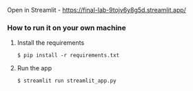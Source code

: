Open in Streamlit - https://final-lab-9tojv6y8g5d.streamlit.app/

### How to run it on your own machine

1. Install the requirements

   ```
   $ pip install -r requirements.txt
   ```

2. Run the app

   ```
   $ streamlit run streamlit_app.py
   ```
